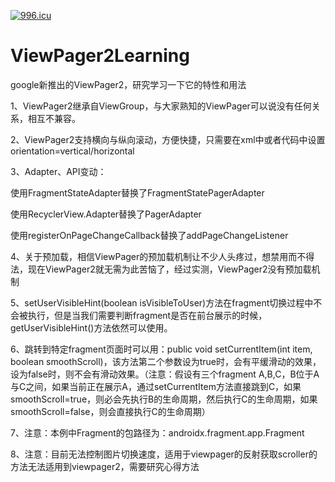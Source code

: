 [![996.icu](https://img.shields.io/badge/link-996.icu-red.svg)](https://996.icu)

# ViewPager2Learning
google新推出的ViewPager2，研究学习一下它的特性和用法

1、ViewPager2继承自ViewGroup，与大家熟知的ViewPager可以说没有任何关系，相互不兼容。

2、ViewPager2支持横向与纵向滚动，方便快捷，只需要在xml中或者代码中设置orientation=vertical/horizontal

3、Adapter、API变动：
  
  使用FragmentStateAdapter替换了FragmentStatePagerAdapter
  
  使用RecyclerView.Adapter替换了PagerAdapter
  
  使用registerOnPageChangeCallback替换了addPageChangeListener
  
4、关于预加载，相信ViewPager的预加载机制让不少人头疼过，想禁用而不得法，现在ViewPager2就无需为此苦恼了，经过实测，ViewPager2没有预加载机制

5、setUserVisibleHint(boolean isVisibleToUser)方法在fragment切换过程中不会被执行，但是当我们需要判断fragment是否在前台展示的时候，getUserVisibleHint()方法依然可以使用。

6、跳转到特定fragment页面时可以用：public void setCurrentItem(int item, boolean smoothScroll)，该方法第二个参数设为true时，会有平缓滑动的效果，设为false时，则不会有滑动效果。（注意：假设有三个fragment A,B,C，B位于A与C之间，如果当前正在展示A，通过setCurrentItem方法直接跳到C，如果smoothScroll=true，则必会先执行B的生命周期，然后执行C的生命周期，如果smoothScroll=false，则会直接执行C的生命周期）

7、注意：本例中Fragment的包路径为：androidx.fragment.app.Fragment

8、注意：目前无法控制图片切换速度，适用于viewpager的反射获取scroller的方法无法适用到viewpager2，需要研究心得方法
